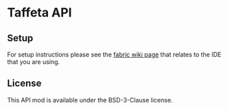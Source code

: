 # Taffeta API

## Setup

For setup instructions please see the [fabric wiki page](https://fabricmc.net/wiki/tutorial:setup) that relates to the IDE that you are using.

## License

This API mod is available under the BSD-3-Clause license.
